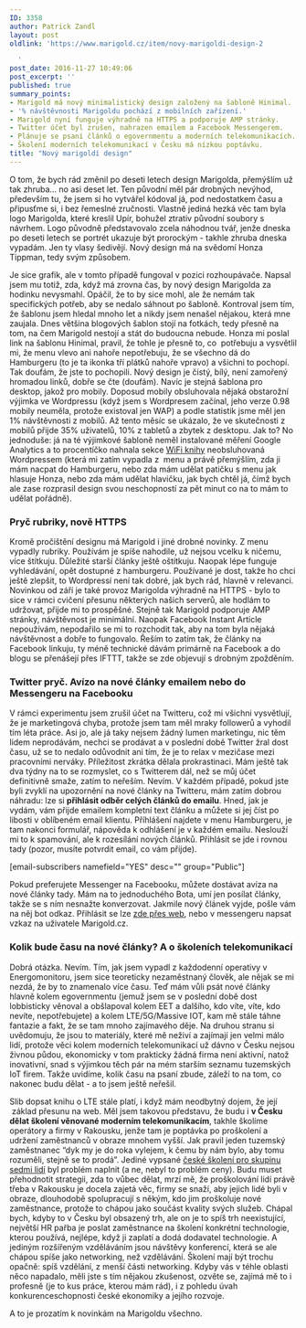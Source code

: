 ```yaml
---
ID: 3358
author: Patrick Zandl
layout: post
oldlink: 'https://www.marigold.cz/item/novy-marigoldi-design-2

  '
post_date: 2016-11-27 10:49:06
post_excerpt: ''
published: true
summary_points:
- Marigold má nový minimalistický design založený na šabloně Hinimal.
- '% návštěvnosti Marigoldu pochází z mobilních zařízení.'
- Marigold nyní funguje výhradně na HTTPS a podporuje AMP stránky.
- Twitter účet byl zrušen, nahrazen emailem a Facebook Messengerem.
- Plánuje se psaní článků o egovernmentu a moderních telekomunikacích.
- Školení moderních telekomunikací v Česku má nízkou poptávku.
title: "Nový marigoldí design"
---
```


<p>O tom, že bych rád změnil po deseti letech design Marigolda, přemýšlím už tak zhruba… no asi deset let. Ten původní měl pár drobných nevýhod, především tu, že jsem si ho vytvářel kódoval já, pod nedostatkem času a připusťme si, i bez řemeslné zručnosti. Vlastně jediná hezká věc tam byla logo Marigolda, které kreslil Upír, bohužel ztrativ původní soubory s návrhem. Logo původně představovalo zcela náhodnou tvář, jenže dneska po deseti letech se portrét ukazuje být prorockým - takhle zhruba dneska vypadám. Jen ty vlasy šedivějí. Nový design má na svědomí Honza Tippman, tedy svým způsobem. </p>


<!--more-->

<p>Je sice grafik, ale v tomto případě fungoval v pozici rozhoupávače. Napsal jsem mu totiž, zda, když má zrovna čas, by nový design Marigolda za hodinku nevysmahl. Opáčil, že to by sice mohl, ale že nemám tak specifických potřeb, aby se nedalo sáhnout po šabloně. Kontroval jsem tím, že šablonu jsem hledal mnoho let a nikdy jsem nenašel nějakou, která mne zaujala. Dnes většina blogových šablon stojí na fotkách, tedy přesně na tom, na čem Marigold nestojí a stát do budoucna nebude. Honza mi poslal link na šablonu Hinimal, pravil, že tohle je přesně to, co  potřebuju a vysvětlil mi, že menu vlevo ani nahoře nepotřebuju, že se všechno dá do Hamburgeru (to je ta ikonka tří plátků nahoře vpravo) a všichni to pochopí. Tak doufám, že jste to pochopili. Nový design je čistý, bílý, není zamořený hromadou linků, dobře se čte (doufám). Navíc je stejná šablona pro desktop, jakož pro mobily. Doposud mobily obsluhovala nějaká obstarožní výjimka ve Wordpressu (když jsem s Wordpresem začínal, jeho verze 0.98 mobily neuměla, protože existoval jen WAP) a podle statistik jsme měl jen 1% návštěvnosti z mobilů. Až tento měsíc se ukázalo, že ve skutečnosti z mobilů přijde 35% uživatelů, 10% z tabletů a zbytek z desktopu. Jak to? No jednoduše: já na té výjimkové šabloně neměl instalované měření Google Analytics a to procentíčko nahnala sekce <a href="/wifi/">WiFi knihy</a> neobsluhovaná Wordpressem (která mi zatím vypadla z  menu a právě přemýšlím, zda ji mám nacpat do Hamburgeru, nebo zda mám udělat patičku s menu jak hlasuje Honza, nebo zda mám udělat hlavičku, jak bych chtěl já, čímž bych ale zase rozprasil design svou neschopností za pět minut co na to mám to udělat pořádně). </p>

<h3>Pryč rubriky, nově HTTPS</h3>
<p>Kromě pročištění designu má Marigold i jiné drobné novinky. Z menu vypadly rubriky. Používám je spíše nahodile, už nejsou vcelku k ničemu, více štítkuju. Důležité starší články ještě oštítkuju. Naopak lépe funguje vyhledávání, opět dostupné z hamburgeru. Používané je dost, takže ho chci ještě zlepšit, to Wordpressí není tak dobré, jak bych rád, hlavně v relevanci. Novinkou od září je také provoz Marigolda výhradně na HTTPS - bylo to sice v rámci cvičení přesunu některých našich serverů, ale hodlám to udržovat, přijde mi to prospěšné. Stejně tak Marigold podporuje AMP stránky, návštěvnost je minimální. Naopak Facebook Instant Article nepoužívám, nepodařilo se mi to rozchodit tak, aby na tom byla nějaká návštěvnost a dobře to fungovalo. Řeším to zatím tak, že články na Facebook linkuju, ty méně technické dávám primárně na Facebook a do blogu se přenášejí přes IFTTT, takže se zde objevují s drobným zpožděním. </p>

<h3>Twitter pryč. Avízo na nové články emailem nebo do Messengeru na Facebooku</h3>
<p>V rámci experimentu jsem zrušil účet na Twitteru, což mi všichni vysvětlují, že je marketingová chyba, protože jsem tam měl mraky followerů a vyhodil tím léta práce. Asi jo, ale já taky nejsem žádný lumen marketingu, nic těm lidem neprodávám, nechci se prodávat a v poslední době Twitter žral dost času, už se to nedalo odůvodnit ani tím, že je to relax v mezičase mezi pracovními nerváky. Příležitost zkrátka dělala prokrastinaci. Mám ještě tak dva týdny na to se rozmyslet, co s Twitterem dál, než se můj účet definitivně smaže, zatím to neřeším. Nevím. V každém případě, pokud jste byli zvyklí na upozornění na nové články na Twitteru, mám zatím dobrou náhradu: lze si <strong>přihlásit odběr celých článků do emailu</strong>. Hned, jak je vydám, vám přijde emailem kompletní text článku a můžete si jej číst po libosti v oblíbeném email klientu. Příhlášení najdete v menu Hamburgeru, je tam nakonci formulář, nápověda k odhlášení je v každém emailu. Neslouží mi to k spamování, ale k rozesílání nových článků. Přihlásit se jde i rovnou tady (pozor, musíte potvrdit email, co vám přijde).</p>

<p>[email-subscribers namefield="YES" desc="" group="Public"]</p>

<p>Pokud preferujete Messenger na Facebooku, můžete dostávat avíza na nové články tady. Mám na to jednoduchého Bota, umí jen posílat články, takže se s ním nesnažte konverzovat. Jakmile nový článek vyjde, pošle vám na něj bot odkaz. Přihlásit se lze <a href="https://m.me/marigold.cz">zde přes web</a>, nebo v messengeru napsat vzkaz na uživatele Marigold.cz. </p>

<h3>Kolik bude času na nové články? A o školeních telekomunikací</h3>
<p>Dobrá otázka. Nevím. Tím, jak jsem vypadl z každodenní operativy v Energomonitoru, jsem sice teoreticky nezaměstnaný člověk, ale nějak se mi nezdá, že by to znamenalo více času. Teď mám vůli psát nové články hlavně kolem egovernmentu (jemuž jsem se v poslední době dost lobbisticky věnoval a obšlapoval kolem EET a dalšího, kdo víte, víte, kdo nevíte, nepotřebujete) a kolem LTE/5G/Massive IOT, kam mě stále táhne fantazie a fakt, že se tam mnoho zajímavého děje. Na druhou stranu si uvědomuju, že jsou to materiály, které mě neživí a zajímají jen velmi málo lidí, protože věci kolem moderních telekomunikací už dávno v Česku nejsou živnou půdou, ekonomicky v tom prakticky žádná firma není aktivní, natož inovativní, snad s výjimkou těch pár na mém starším seznamu tuzemských IoT firem. Takže uvidíme, kolik času na psaní zbude, záleží to na tom, co nakonec budu dělat - a to jsem ještě neřešil.</p>

<p>Slib dopsat knihu o LTE stále platí, i když mám neodbytný dojem, že její  základ přesunu na web. Měl jsem takovou představu, že budu i <strong>v Česku dělat školení věnované moderním telekomunikacím</strong>, takhle školíme operátory a firmy v Rakousku, jenže tam je poptávka po proškolení a udržení zaměstnanců v obraze mnohem vyšší. Jak pravil jeden tuzemský zaměstnanec “dyk my je do roka vylejem, k čemu by nám bylo, aby tomu rozuměli, stejně se to prodá”. Jediné vypsané <a href="http://www.zandl.cz/index.php?cID=197">české školení pro skupinu sedmi lidí</a> byl problém naplnit (a ne, nebyl to problém ceny). Budu muset přehodnotit strategii, zda to vůbec dělat, mrzí mě, že proškolování lidí právě třeba v Rakousku je docela zajetá věc, firmy se snaží, aby jejich lidé byli v obraze, dlouhodobě spolupracují s někým, kdo jim proškoluje nové zaměstnance, protože to chápou jako součást kvality svých služeb. Chápal bych, kdyby to v Česku byl obsazený trh, ale on je to spíš trh neexistující, největší HR pařba je poslat zaměstnance na školení konkrétní technologie, kterou používá, nejlépe, když ji zaplatí a dodá dodavatel technologie. A jediným rozšířeným vzděláváním jsou návštěvy konferencí, která se ale chápou spíše jako networking, než vzdělávání. Školení mají být trochu opačně: spíš vzdělání, z menší části networking. Kdyby vás v téhle oblasti něco napadalo, měli jste s tím nějakou zkušenost, ozvěte se, zajímá mě to i profesně (je to kus práce, kterou mám rád), i z pohledu úvah konkurenceschopnosti české ekonomiky a jejího rozvoje.  </p>

<p>A to je prozatím k novinkám na Marigoldu všechno. </p>
